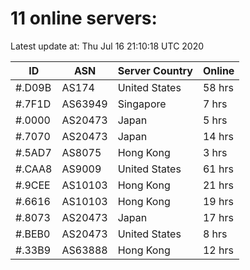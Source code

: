# 11 online servers:

Latest update at: Thu Jul 16 21:10:18 UTC 2020

| ID | ASN | Server Country | Online |
| -- | --- | -------------- | ------ |
| #.D09B | AS174 | United States | 58 hrs |
| #.7F1D | AS63949 | Singapore | 7 hrs |
| #.0000 | AS20473 | Japan | 5 hrs |
| #.7070 | AS20473 | Japan | 14 hrs |
| #.5AD7 | AS8075 | Hong Kong | 3 hrs |
| #.CAA8 | AS9009 | United States | 61 hrs |
| #.9CEE | AS10103 | Hong Kong | 21 hrs |
| #.6616 | AS10103 | Hong Kong | 19 hrs |
| #.8073 | AS20473 | Japan | 17 hrs |
| #.BEB0 | AS20473 | United States | 8 hrs |
| #.33B9 | AS63888 | Hong Kong | 12 hrs |

